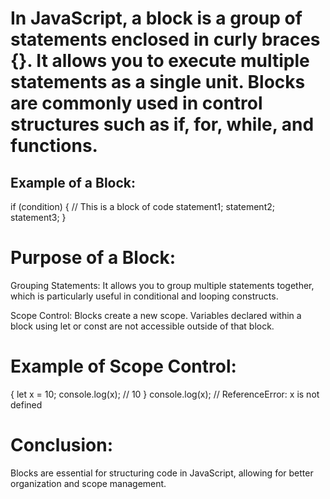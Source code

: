 # In JavaScript, a block is a group of statements enclosed in curly braces {}. It allows you to execute multiple statements as a single unit. Blocks are commonly used in control structures such as if, for, while, and functions.

## Example of a Block:

if (condition) {
    // This is a block of code
    statement1;
    statement2;
    statement3;
}

# Purpose of a Block:
Grouping Statements: It allows you to group multiple statements together, which is particularly useful in conditional and looping constructs.

Scope Control: Blocks create a new scope. Variables declared within a block using let or const are not accessible outside of that block.

# Example of Scope Control:
{
    let x = 10;
    console.log(x); // 10
}
console.log(x); // ReferenceError: x is not defined

# Conclusion:
Blocks are essential for structuring code in JavaScript, allowing for better organization and scope management.






